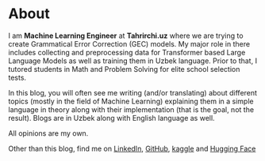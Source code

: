 # About

I am **Machine Learning Engineer** at **Tahrirchi.uz** where we are trying to create Grammatical Error Correction (GEC) models. My major role in there includes collecting and preprocessing data for Transformer based Large Language Models as well as training them in Uzbek language. Prior to that, I tutored  students in Math and Problem Solving for elite school selection tests. 

In this blog, you will often see me writing (and/or translating) about different topics (mostly in the field of Machine Learning) explaining them in a simple language in theory along with their implementation (that is the goal, not the result). Blogs are in Uzbek along with English language as well.

All opinions are my own.

Other than this blog, find me on [LinkedIn](https://www.linkedin.com/in/abrorshopulatov/), [GitHub](https://www.github.com/shopulatov), [kaggle](https://www.kaggle.com/abrorshopulatov) and [Hugging Face](https://huggingface.co/murodbek)


